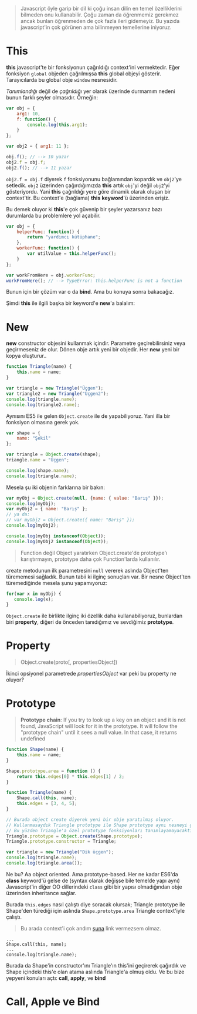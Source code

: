 > Javascript öyle garip bir dil ki çoğu insan dilin en temel özelliklerini bilmeden onu kullanabilir. Çoğu zaman da öğrenmemiz gerekmez ancak bunları öğrenmeden de çok fazla ileri gidemeyiz. Bu yazıda javascript'in çok görünen ama bilinmeyen temellerine iniyoruz.

# This

**this** javascript'te bir fonksiyonun çağrıldığı context'ini vermektedir. Eğer fonksiyon `global` objeden çağrılmışsa **this** global objeyi gösterir. Tarayıcılarda bu global obje `window` nesnesidir.

*Tanımlandığı* değil de *çağrıldığı* yer olarak üzerinde durmamım nedeni bunun farklı şeyler olmasıdır. Örneğin:

~~~js
var obj = {
	arg1: 10,
	f: function() {
		console.log(this.arg1);
	}
};

var obj2 = { arg1: 11 };

obj.f(); // --> 10 yazar
obj2.f = obj.f;
obj2.f(); // --> 11 yazar
~~~

`obj2.f = obj.f` diyerek `f` fonksiyonunu bağlamından kopardık ve `obj2`'ye setledik. `obj2` üzerinden çağırdığımızda **this** artık `obj`'yi değil `obj2`'yi gösteriyordu. Yani **this** çağrıldığı yere göre dinamik olarak oluşan bir context'tir. Bu context'e (bağlama) **this** **keyword**'ü üzerinden erişiz.

Bu demek oluyor ki **this**'e çok güvenip bir şeyler yazarsanız bazı durumlarda bu problemlere yol açabilir.

~~~js
var obj = {
	helperFunc: function() {
		return "yardımcı kütüphane";
	},
	workerFunc: function() {
		var utilValue = this.helperFunc();
	}
};

var workFromHere = obj.workerFunc;
workFromHere(); // --> TypeError: this.helperFunc is not a function
~~~

Bunun için bir çözüm var o da **bind**. Ama bu konuya sonra bakacağız.

Şimdi **this** ile ilgili başka bir keyword'e **new**'a balalım:

# New

**new** constructor objesini kullanmak içindir. Parametre geçirebilirsiniz veya geçirmeseniz de olur. Dönen obje artık yeni bir objedir. Her **new** yeni bir kopya oluşturur..

~~~js
function Triangle(name) {
	this.name = name;
}

var triangle = new Triangle("Üçgen");
var triangle2 = new Triangle("Üçgen2");
console.log(triangle.name);
console.log(triangle2.name);
~~~

Aynısını ES5 ile gelen `Object.create` ile de yapabiliyoruz. Yani illa bir fonksiyon olmasına gerek yok.

~~~js
var shape = {
	name: "Şekil"
};

var triangle = Object.create(shape);
triangle.name = "Üçgen";

console.log(shape.name);
console.log(triangle.name);
~~~

Mesela şu iki objenin farklarına bir bakın:

~~~js
var myObj = Object.create(null, {name: { value: "Barış" }});
console.log(myObj);
var myObj2 = { name: "Barış" };
// ya da:
// var myObj2 = Object.create({ name: "Barış" }); 
console.log(myObj2);

console.log(myObj instanceof(Object));
console.log(myObj2 instanceof(Object));
~~~

> Function değil Object yaratırken Object.create'de prototype'ı karıştırmayın, prototype daha çok Function'larda kullanılır.

create metodunun ilk parametresini `null` vererek aslında Object'ten türememesi sağladık. Bunun tabii ki ilginç sonuçları var. Bir nesne Object'ten türemediğinde mesela şunu yapamıyoruz:

~~~js
for(var x in myObj) { 
   console.log(x); 
}
~~~

`Object.create` ile birlikte ilginç iki özellik daha kullanabiliyoruz, bunlardan biri **property**, diğeri de önceden tanıdığımız ve sevdiğimiz **prototype**.

# Property

> Object.create(proto[, propertiesObject])

İkinci opsiyonel parametrede *propertiesObject* var peki bu property ne oluyor? 



# Prototype

> **Prototype chain**: If you try to look up a key on an object and it is not found, JavaScript will look for it in the prototype. It will follow the "prototype chain" until it sees a null value. In that case, it returns undefined

~~~js
function Shape(name) {
	this.name = name;
}

Shape.prototype.area = function () {
	return this.edges[0] * this.edges[1] / 2;
}

function Triangle(name) {
	Shape.call(this, name);
	this.edges = [3, 4, 5];
}

// Burada object create diyerek yeni bir obje yaratılmış oluyor.
// Kullanmasaydık Triangle prototype ile Shape prototype aynı nesneyi gösterecekti
// Bu yüzden Triangle'a özel prototype fonksiyonları tanımlayamayacaktık (Otomatik Shape'e de tanımlanırdı)
Triangle.prototype = Object.create(Shape.prototype);
Triangle.prototype.constructor = Triangle;

var triangle = new Triangle("Dik üçgen");
console.log(triangle.name);
console.log(triangle.area());
~~~

Ne bu? Aa object oriented. Ama prototype-based. Her ne kadar ES6'da **class** keyword'ü gelse de (syntax olarak değişse bile temelde yapı aynı) Javascript'in diğer OO dillerindeki `class` gibi bir yapısı olmadığından obje üzerinden inheritance sağlar.

Burada `this.edges` nasıl çalıştı diye soracak olursak; Triangle prototype ile Shape'den türediği için aslında `Shape.prototype.area` Triangle context'iyle çalıştı.

> Bu arada context'i çok andım [şuna](https://eksisozluk.com/entry/7225385) link vermezsem olmaz.

~~~
...
Shape.call(this, name);
...
console.log(triangle.name);
~~~

Burada da Shape'in constructor'ını Triangle'ın this'ini geçirerek çağırdık ve Shape içindeki this'e olan atama aslında Triangle'a olmuş oldu. Ve bu bize yepyeni konuları açtı: **call**, **apply**, ve **bind**

# Call, Apple ve Bind

